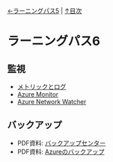 [←ラーニングパス5](lp05.md) | [↑目次](README.md)

# ラーニングパス6

## 監視

- [メトリックとログ](../AZ-303/pdf/mod15/メトリックとログの例.pdf)
- [Azure Monitor](../AZ-104/pdf/mod11/Azure%20Monitor.pdf)
- [Azure Network Watcher](../AZ-104/pdf/mod11/Network%20Watcher.pdf)

## バックアップ

- PDF資料: [バックアップセンター](../AZ-305/pdf/Azure%20Backup.pdf)
- PDF資料: [Azureのバックアップ](../AZ-104/pdf/mod10/%E3%83%87%E3%83%BC%E3%82%BF%E4%BF%9D%E8%AD%B7%E3%81%A8%E3%83%90%E3%83%83%E3%82%AF%E3%82%A2%E3%83%83%E3%83%97.pdf)

<!--
- [Log Analytics](../log-analytics/log-analytics.md)
- [ラボ10: データ保護を実装する](lab10cs.md)
- [ラボ11: モニタリングを実装する](lab11cs.md)
-->
